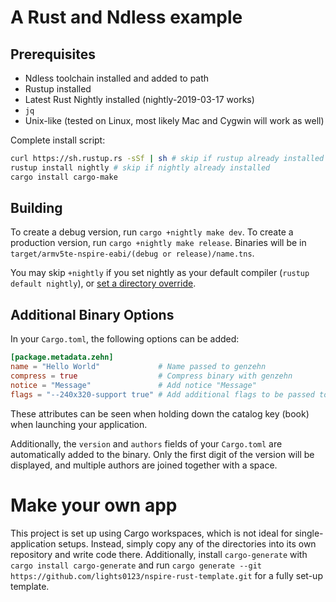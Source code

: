 # A Rust and Ndless example

## Prerequisites
- Ndless toolchain installed and added to path
- Rustup installed
- Latest Rust Nightly installed (nightly-2019-03-17 works)
- `jq`
- Unix-like (tested on Linux, most likely Mac and Cygwin will work as well)

Complete install script:
```bash
curl https://sh.rustup.rs -sSf | sh # skip if rustup already installed
rustup install nightly # skip if nightly already installed
cargo install cargo-make
```

## Building
To create a debug version, run `cargo +nightly make dev`. To create
a production version, run `cargo +nightly make release`. Binaries will
be in `target/armv5te-nspire-eabi/(debug or release)/name.tns`.


You may skip `+nightly` if you set nightly as your default compiler
(`rustup default nightly`), or
[set a directory override](https://github.com/rust-lang/rustup.rs#directory-overrides).
## Additional Binary Options
In your `Cargo.toml`, the following options can be added:
```toml
[package.metadata.zehn]
name = "Hello World"             # Name passed to genzehn
compress = true                  # Compress binary with genzehn
notice = "Message"               # Add notice "Message"
flags = "--240x320-support true" # Add additional flags to be passed to genzehn
```
These attributes can be seen when holding down the catalog key (book) when
launching your application.

Additionally, the `version` and `authors` fields of your `Cargo.toml` are automatically
added to the binary. Only the first digit of the version will be displayed, and multiple authors
are joined together with a space.

# Make your own app
This project is set up using Cargo workspaces, which is not ideal for single-application
setups. Instead, simply copy any of the directories into its own repository and 
write code there. Additionally, install `cargo-generate` with `cargo install cargo-generate`
and run `cargo generate --git https://github.com/lights0123/nspire-rust-template.git` for a fully
set-up template.
